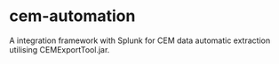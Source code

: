 # cem-automation
A integration framework with Splunk for CEM data automatic extraction utilising CEMExportTool.jar.
